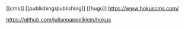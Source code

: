 [[cms]] [[publishing/publishing]] [[hugo]]
https://www.hokuscms.com/

https://github.com/julianoappelklein/hokus